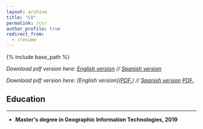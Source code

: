 ```yaml
---
layout: archive
title: "CV"
permalink: /cv/
author_profile: true
redirect_from:
  - /resume
---
```


{% include base_path %}


_Download pdf version here: [English version](files/paper1.pdf "CV English") // [Spanish version](files/paper2.pdf "CV Spanish")_

_Download pdf version here: [English version](<a href="https://github.com/pausjl/academicpages.github.io/blob/master/files/paper1.pdf" target="_blank">PDF.</a>) // [Spanish version](files/paper2.pdf "CV Spanish")_
<a href="https://github.com/pausjl/academicpages.github.io/files/paper1.pdf" target="_blank">PDF.</a>



## Education
------

* **Master's degree in Geographic Information Technologies, 2019**<br/>
